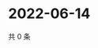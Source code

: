 # 2022-06-14

共 0 条

<!-- BEGIN WEIBO -->
<!-- 最后更新时间 Tue Jun 14 2022 12:50:20 GMT+0800 (China Standard Time) -->

<!-- END WEIBO -->

